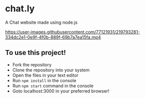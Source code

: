 # chat.ly
A Chat website made using node.js

https://user-images.githubusercontent.com/77121931/219793281-334dc2e1-0e9f-4f0b-889f-69b7a7ea15fa.mp4

## To use this project!
- Fork the repository
- Clone the repository into your system
- Open the files in your text editor
- Run `npm install` in the console
- Run `npm start` command in the console
- Goto localhost:3000 in your preferred browser!
